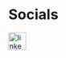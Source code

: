 <h1>Socials</h1>
<div align="left">
  <a href="https://www.linkedin.com/in/adam-stádník-271280218/" target="_blank">
    <img src="https://img.shields.io/static/v1?message=LinkedIn&logo=linkedin&label=&color=0077B5&logoColor=white&labelColor=&style=for-the-badge" height="35" alt="linkedin logo"  />
  </a>
</div>

###
